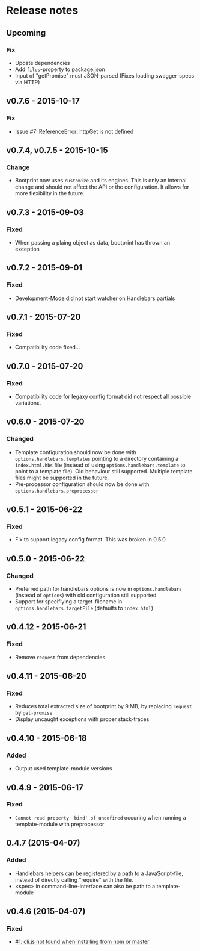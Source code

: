 # Release notes

## Upcoming

### Fix

* Update dependencies
* Add `files`-property to package.json
* Input of "getPromise" must JSON-parsed (Fixes loading swagger-specs via HTTP)

## v0.7.6 - 2015-10-17
### Fix

* Issue #7: ReferenceError: httpGet is not defined 
  

## v0.7.4, v0.7.5 - 2015-10-15
### Change

* Bootprint now uses `customize` and its engines. This is only an internal change
  and should not affect the API or the configuration. It allows for more flexibility 
  in the future.

## v0.7.3 - 2015-09-03
### Fixed

- When passing a plaing object as data, bootprint has thrown an exception 

## v0.7.2 - 2015-09-01
### Fixed

- Development-Mode did not start watcher on Handlebars partials

## v0.7.1 - 2015-07-20
### Fixed

- Compatibility code fixed...


## v0.7.0 - 2015-07-20
### Fixed

- Compatibility code for legaxy config format did not respect all possible variations.

## v0.6.0 - 2015-07-20
### Changed

- Template configuration should now be done with `options.handlebars.templates` pointing to a directory
  containing a `index.html.hbs` file (instead of using `options.handlebars.template` to point to a
  template file). Old behaviour still supported. Multiple template files might be supported in the future.
- Pre-processor configuration should now be done with `options.handlebars.preprocessor`

## v0.5.1 - 2015-06-22
### Fixed
- Fix to support legacy config format.
  This was broken in 0.5.0  

## v0.5.0 - 2015-06-22
### Changed

- Preferred path for handlebars options is now in `options.handlebars` (instead of `options`)
  with old configuration still supported
- Support for specifiying a target-filename in `options.handlebars.targetFile` (defaults to `index.html`)


## v0.4.12 - 2015-06-21
### Fixed

- Remove `request` from dependencies

## v0.4.11 - 2015-06-20
### Fixed

- Reduces total extracted size of bootprint by 9 MB, by replacing `request` by `get-promise`
- Display uncaught exceptions with proper stack-traces

## v0.4.10 - 2015-06-18
### Added

- Output used template-module versions

## v0.4.9 - 2015-06-17
### Fixed                          

- `Cannot read property 'bind' of undefined` occuring when running a template-module with preprocessor

## 0.4.7 (2015-04-07)

### Added 

- Handlebars helpers can be registered by a path to a JavaScript-file, instead of directly
    calling "require" with the file.
- &lt;spec> in command-line-interface can also be path to a template-module

## v0.4.6 (2015-04-07)

### Fixed

- [#1: cli.js not found when installing from npm or master](https://github.com/nknapp/bootprint/issues/1)

